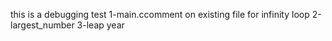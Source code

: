 this is a debugging test
1-main.ccomment on existing file for infinity loop
2-largest_number
3-leap year

